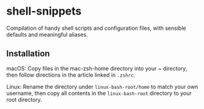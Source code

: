 # shell-snippets
Compilation of handy shell scripts and configuration files, with sensible defaults and meaningful aliases.

## Installation

macOS: Copy files in the mac-zsh-home directory into your ~ directory, then follow directions in the article linked in `.zshrc`.

Linux: Rename the directory under `linux-bash-root/home` to match your own username, then copy all contents in the `linux-bash-root` directory to your root directory.
